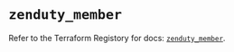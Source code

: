 # `zenduty_member`

Refer to the Terraform Registory for docs: [`zenduty_member`](https://www.terraform.io/docs/providers/zenduty/r/member).
